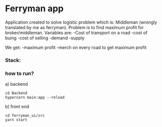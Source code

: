 <h1>Ferryman app</h1>

Application created to solve logistic problem which is: Middleman (wrongly translated by me as ferryman).
Problem is to find maximum profit for broker/middleman. Variables are: 
-Cost of transport on a road
-cost of buing
-cost of selling
-demand
-supply

We get: 
-maximum profit
-merch on every road to get maximum profit

<h3>Stack:</h3>


<h3>how to run?</h3>
a) backend

```
cd Backend
hypercorn main:app --reload
```
b) front end

```
cd ferryman_ui/src
yarn start
```


